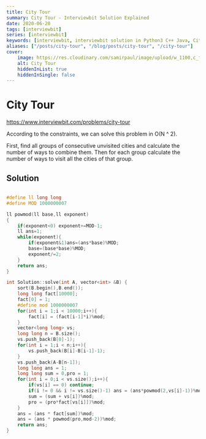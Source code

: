 ```yaml
---
title: City Tour
summary: City Tour - Interviewbit Solution Explained
date: 2020-06-20
tags: [interviewbit]
series: [interviewbit]
keywords: [interviewbit, interviewbit solution in Python3 C++ Java, City Tour solution]
aliases: ["/posts/city-tour", "/blog/posts/city-tour", "/city-tour"]
cover:
    image: https://res.cloudinary.com/samirpaul/image/upload/w_1100,c_fit,co_rgb:FFFFFF,l_text:Arial_70_bold:City Tour - Solution Explained/problem-solving.webp
    alt: City Tour
    hiddenInList: true
    hiddenInSingle: false
---
```


# City Tour

https://www.interviewbit.com/problems/city-tour


According to the constraints, we can solve this problem in O(N ^ 2).

First, find all groups of consecutive unvisited cities and calculate the number
of ways to combine them. Then for each group calculate the number of ways
to visit all the cities of that group.
## Solution

```cpp

#define ll long long
#define MOD 1000000007

ll powmod(ll base,ll exponent)
{
    if(exponent<0) exponent+=MOD-1;
    ll ans=1;
    while(exponent){
        if(exponent&1)ans=(ans*base)%MOD;
        base=(base*base)%MOD;
        exponent/=2;
    }
    return ans;
}

int Solution::solve(int A, vector<int> &B) {
    sort(B.begin(),B.end());
    long long fact[10000];
    fact[0] = 1;
    #define mod 1000000007
    for(int i = 1;i < 10000;i++){
        fact[i] = (fact[i-1]*i)%mod;
    }
    vector<long long> vs;
    long long n = B.size();
    vs.push_back(B[0]-1);
    for(int i = 1;i < n;i++){
        vs.push_back(B[i]-B[i-1]-1);
    }
    vs.push_back(A-B[n-1]);
    long long ans = 1;
    long long sum = 0,pro = 1;
    for(int i = 0;i < vs.size();i++){
        if(vs[i] == 0) continue;
        if(i != 0 && i != vs.size()-1) ans = (ans*powmod(2,vs[i]-1))%mod;
        sum = (sum + vs[i])%mod;
        pro = (pro*fact[vs[i]])%mod;
    }
    ans = (ans * fact[sum])%mod;
    ans = (ans * powmod(pro,mod-2))%mod;
    return ans;
}

```